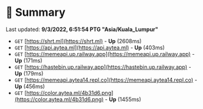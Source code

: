 # 📖 Summary
Last updated: **9/3/2022, 6:51:54 PTG "Asia/Kuala_Lumpur"**

- `GET` [https://shrt.ml](https://shrt.ml) - **Up** (2608ms)
- `GET` [https://api.aytea.ml](https://api.aytea.ml) - **Up** (403ms)
- `GET` [https://memeapi.up.railway.app](https://memeapi.up.railway.app) - **Up** (171ms)
- `GET` [https://hastebin.up.railway.app](https://hastebin.up.railway.app) - **Up** (179ms)
- `GET` [https://memeapi.aytea14.repl.co](https://memeapi.aytea14.repl.co) - **Up** (456ms)
- `GET` [https://color.aytea.ml/4b31d6.png](https://color.aytea.ml/4b31d6.png) - **Up** (1455ms)
